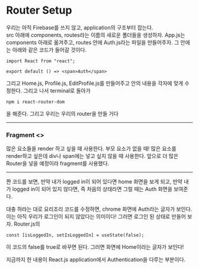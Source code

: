 # Router Setup

우리는 아직 Firebase를 쓰지 않고, application의 구조부터 잡는다.  
src 아래에 components, routes라는 이름의 새로운 폴더들을 생성하자.
App.js는 components 아래로 옮겨주고, routes 안에 Auth.js라는 파일을 만들어주자. 
그 안에는 아래와 같은 코드가 들어갈 것이다.

    import React from "react";

    export default () => <span>Auth</span>

그리고 Home.js, Profile.js, EditProfile.js를 만들어주고 안의 내용을 각자에 맞게 수정한다. 
그리고 나서 terminal로 돌아가

    npm i react-router-dom

을 해준다. 그리고 우리는 우리의 router을 만들 거다

----
### Fragment <>
많은 요소들을 render 하고 싶을 때 사용한다. 부모 요소가 없을 때!
많은 요소를 render하고 싶은데 div나 span에는 넣고 싶지 않을 때 사용한다.
앞으로 더 많은 Router을 넣을 예정이라 fragment를 사용했다.

----

짠 코드를 보면, 만약 내가 logged in이 되어 있다면 home 화면을 보게 되고, 
만약 내가 logged in이 되어 있지 않다면, 즉 처음의 상태라면 그럴 때는 Auth 화면을 보여준다. 

대충 하라는 대로 요리조리 코드를 수정하면, chrome 화면에 Auth라는 글자가 보인다.
이는 아직 우리가 로그인이 되지 않았다는 의미이다!
그러면 로그인 된 상태로 만들어 보자.
Router.js의

    const [isLoggedIn, setIsLoggedIn] = useState(false);

이 코드의 false를 true로 바꾸면 된다.
그러면 화면에 Home이라는 글자가 보인다!

지금까지 한 내용이 React.js application에서 Authentication을 다루는 부분이다.
